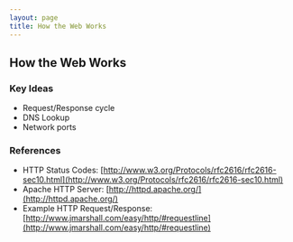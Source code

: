 ```yaml
---
layout: page
title: How the Web Works
---
```


## How the Web Works

### Key Ideas

* Request/Response cycle
* DNS Lookup
* Network ports

### References

* HTTP Status Codes: [http://www.w3.org/Protocols/rfc2616/rfc2616-sec10.html](http://www.w3.org/Protocols/rfc2616/rfc2616-sec10.html)
* Apache HTTP Server: [http://httpd.apache.org/](http://httpd.apache.org/)
* Example HTTP Request/Response: [http://www.jmarshall.com/easy/http/#requestline](http://www.jmarshall.com/easy/http/#requestline)